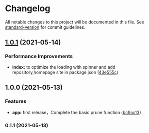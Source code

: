 # Changelog

All notable changes to this project will be documented in this file. See [standard-version](https://github.com/conventional-changelog/standard-version) for commit guidelines.

## [1.0.1](https://github.com/jingxinxin/deprune/compare/v1.0.0...v1.0.1) (2021-05-14)


### Performance Improvements

* **index:** to optimize the loading with spinner and add repository,homepage site in package.json ([43e555c](https://github.com/jingxinxin/deprune/commit/43e555cfc0a85dcb89f241e3d0d18dee84323edb))



## 1.0.0 (2021-05-13)


### Features

* **app:** first release，Complete the basic prune function ([bc9ac13](https://github.com/jingxinxin/deprune/commit/bc9ac13d05b4dbacb66b93ab88844886c8c6c3cf))

### 0.1.1 (2021-05-13)